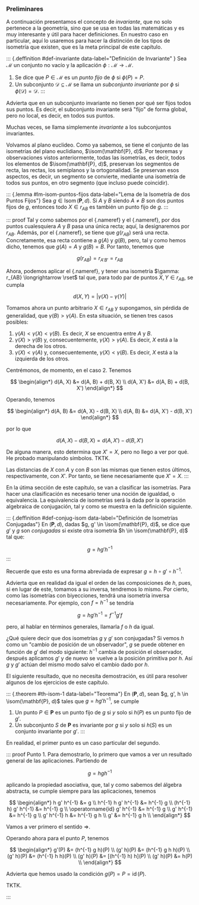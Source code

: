 



### Preliminares

A continuación presentamos el concepto de _invariante_, que no solo
pertenece a la geometría, sino que se usa en todas las matemáticas y es muy
interesante y útil para hacer definiciones. En nuestro caso en particular,
aquí lo usaremos para hacer la distinción de los tipos de isometría que
existen, que es la meta principal de este capítulo.

::: {.deffinition #def-invariante data-label="Definición de Invariante" }
Sea $\mathcal{M}$ un conjunto no vacío y la aplicación $\phi: \mathcal{M}
\longrightarrow \mathcal{M}$.

1.  Se dice que $P \in \mathcal{M}$ es un _punto fijo_ de $\phi$ si $\phi(P)
    = P$.
2.  Un subconjunto $\mathcal{D} \subseteq \mathcal{M}$ se llama un
    _subconjunto invariante_ por $\phi$ si $\phi(\mathcal{D}) =
    \mathcal{D}$.
:::

Advierta que en un subconjunto invariante no tienen por qué ser fijos todos
sus puntos. Es decir, el subconjunto invariante será "fijo" de forma global,
pero no local, es decir, en todos sus puntos.

Muchas veces, se llama simplemente _invariante_ a los subconjuntos
invariantes.

Volvamos al plano euclideo. Como ya sabemos, se tiene el conjunto de las
isometrías del plano euclidiano, $\isom(\mathbf{P}, d)$. Por teoremas y
observaciones vistos anteriormente, todas las isometrías, es decir, todos
los elementos de $\isom(\mathbf{P}, d)$, preservan los segmentos de recta,
las rectas, los semiplanos y la ortogonalidad. Se preservan esos aspectos,
es decir, un segmento se convierte, mediante una isometría de todos sus
puntos, en otro segmento (que incluso puede coincidir).

::: {.lemma #lm-isom-puntos-fijos data-label="Lema de la Isometría de dos
Puntos Fijos"}
Sea $g \in \operatorname{Isom}(\mathbf{P}, d)$. Si $A$ y $B$ siendo $A \neq
B$ son dos puntos fijos de $g$, entonces todo $X \in r_{A B}$ es también un
punto fijo de $g$.
:::

::: proof
Tal y como sabemos por el [](#ax-p2-euclides){.nameref} y el
[](#th-unicidad-recta-por-dos-puntos){.nameref}, por dos puntos cualesquiera
$A$ y $B$ pasa una única recta; aquí, la designaremos por $r_{AB}$. Además,
por el [](#th-isom-rectas){.nameref}, se tiene que $g(r_{AB})$ será una
recta. Concretamente, esa recta contiene a $g(A)$ y $g(B)$, pero, tal y como
hemos dicho, tenemos que $g(A) = A$ y $g(B) = B$. Por tanto, tenemos que

$$ g(r_{AB}) = r_{A'B'} = r_{AB} $$

<!-- TODO. Quizás, no se haga con la regla graduada. No creo que sea
necesario. Se puede hablar de las tres posibles ubicaciones de $X$ con
respecto a los otros dos puntos sin hablar de la regla graduada. -->

Ahora, podemos aplicar el [](#ax-p3-euclides){.nameref}, y tener una
isometría $\gamma: r_{AB} \longrightarrow \rset$ tal que, para todo par de
puntos $X, Y \in r_{AB}$, se cumpla

$$ d(X, Y) = |\gamma(X) - \gamma(Y)| $$

Tomamos ahora un punto arbitrario $X \in r_{AB}$ y supongamos, sin pérdida
de generalidad, que $\gamma(B) > \gamma(A)$. En esta situación, se tienen
tres casos posibles:

1.  $\gamma(A) < \gamma(X) < \gamma(B)$. Es decir, $X$ se encuentra entre
    $A$ y $B$.
2.  $\gamma(X) > \gamma(B)$ y, consecuentemente, $\gamma(X) > \gamma(A)$. Es
    decir, $X$ está a la derecha de los otros.
3.  $\gamma(X) < \gamma(A)$ y, consecuentemente, $\gamma(X) < \gamma(B)$. Es
    decir, $X$ está a la izquierda de los otros.

Centrémonos, de momento, en el caso 2. Tenemos

$$
  \begin{align*}
    d(A, X) &= d(A, B) + d(B, X) \\
    d(A, X') &= d(A, B) + d(B, X')
  \end{align*}
$$

Operando, tenemos

$$
  \begin{align*}
    d(A, B) &= d(A, X) - d(B, X) \\
    d(A, B) &= d(A, X') - d(B, X')
  \end{align*}
$$

por lo que

$$ d(A, X) - d(B, X) = d(A, X') - d(B, X') $$

<!-- TODO Me falta deducir este paso. -->

De alguna manera, esto determina que $X' = X$, pero no llego a ver por qué.
He probado manipulando símbolos. TKTK.

Las distancias de $X$ con $A$ y con $B$ son las mismas que tienen estos
últimos, respectivamente, con $X'$. Por tanto, se tiene necesariamente que
$X' = X$.
:::

En la útima sección de este capítulo, se van a clasificar las isometrías.
Para hacer una clasificación es necesario tener una noción de igualdad, o
equivalencia. La equivalencia de isometrías será la dada por la operación
algebraica de conjugación, tal y como se muestra en la definición siguiente.

::: {.deffinition #def-conjug-isom data-label="Definición de Isometrías
Conjugadas"}
En $(\mathbf{P}, d)$, dadas $g, g' \in \isom(\mathbf{P}, d)$, se dice que
$g'$ y $g$ son _conjugadas_ si existe otra isometría $h \in
\isom(\mathbf{P}, d)$ tal que:

$$ g = h g' h^{-1} $$
:::

Recuerde que esto es una forma abreviada de expresar $g = h \circ g' \circ
h^{-1}$.

Advierta que en realidad da igual el orden de las composiciones de $h$,
pues, si en lugar de este, tomamos a su inversa, tendremos lo mismo. Por
cierto, como las isometrías con biyecciones, tendrá una isometría inversa
necesariamente. Por ejemplo, con $f = h^{-1}$ se tendría

$$ g = h g' h^{-1} = f^{-1} g' f $$

pero, al hablar en términos generales, llamarla $f$ o $h$ da igual.

¿Qué quiere decir que dos isometrías $g$ y $g'$ son conjugadas? Si vemos $h$
como un "cambio de posición de un observador", $g$ se puede obtener en
función de $g'$ del modo siguiente: $h^{-1}$ cambia de posición el
observador, después aplicamos $g'$ y de nuevo se vuelve a la posición
primitiva por $h$. Así $g$ y $g'$ actúan del mismo modo salvo el cambio dado
por $h$.

El siguiente resultado, que no necesita demostración, es útil para resolver
algunos de los ejercicios de este capítulo.

::: {.theorem #th-isom-1 data-label="Teorema"}
En $(\mathbf{P}, d)$, sean $g, g', h \in \isom(\mathbf{P}, d)$ tales que
$g=h g' h^{-1}$, se cumple

1.  Un punto $P \in \mathbf{P}$ es un punto fijo de $g$ si $y$ solo si
    $h(P)$ es un punto fijo de $g'$.
2.  Un subconjunto $S$ de $\mathbf{P}$ es invariante por $g$ si $y$ solo si
    $h(S)$ es un conjunto invariante por $g'$.
:::

En realidad, el primer punto es un caso particular del segundo.

<!-- Quiero demostrarlo, pero no soy capaz. -->

::: proof
Punto 1. Para demostrarlo, lo primero que vamos a ver un resultado general
de las aplicaciones. Partiendo de

$$ g = h g h^{-1} $$

aplicando la propiedad asociativa, que, tal y como sabemos del álgebra
abstracta, se cumple siempre para las aplicaciones, tenemos

$$
  \begin{align*}
    h g' h^{-1} &= g \\
    h^{-1} h g' h^{-1} &= h^{-1} g \\
    (h^{-1} h) g' h^{-1} &= h^{-1} g \\
    \operatorname{id} g' h^{-1} &= h^{-1} g \\
    g' h^{-1} &= h^{-1} g \\
    g' h^{-1} h &= h^{-1} g h \\
    g' &= h^{-1} g h \\
  \end{align*}
$$

Vamos a ver primero el sentido $\Longrightarrow$.

Operando ahora para el punto $P$, tenemos

$$
  \begin{align*}
    g'(P) &= (h^{-1} g h)(P) \\
    (g' h)(P) &= (h^{-1} g h h)(P) \\
    (g' h)(P) &= (h^{-1} h h)(P) \\
    (g' h)(P) &= [(h^{-1} h) h](P) \\
    (g' h)(P) &= h(P) \\
  \end{align*}
$$

Advierta que hemos usado la condición $g(P) = P = \operatorname{id}(P)$.

TKTK.




:::





